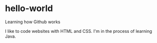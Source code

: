 # hello-world
Learning how Github works

I like to code websites with HTML and CSS.  I'm in the process of learning Java.
